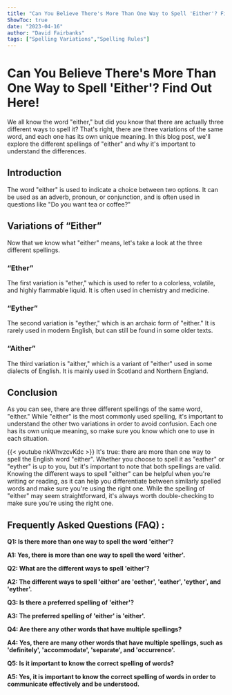 ```yaml
---
title: "Can You Believe There's More Than One Way to Spell 'Either'? Find Out Here!"
ShowToc: true 
date: "2023-04-16"
author: "David Fairbanks" 
tags: ["Spelling Variations","Spelling Rules"]
---
```

# Can You Believe There's More Than One Way to Spell 'Either'? Find Out Here!
We all know the word "either," but did you know that there are actually three different ways to spell it? That's right, there are three variations of the same word, and each one has its own unique meaning. In this blog post, we'll explore the different spellings of "either" and why it's important to understand the differences. 

## Introduction
The word "either" is used to indicate a choice between two options. It can be used as an adverb, pronoun, or conjunction, and is often used in questions like "Do you want tea or coffee?" 

## Variations of “Either”
Now that we know what "either" means, let's take a look at the three different spellings. 

### “Ether”
The first variation is "ether," which is used to refer to a colorless, volatile, and highly flammable liquid. It is often used in chemistry and medicine. 

### “Eyther”
The second variation is "eyther," which is an archaic form of "either." It is rarely used in modern English, but can still be found in some older texts. 

### “Aither”
The third variation is "aither," which is a variant of "either" used in some dialects of English. It is mainly used in Scotland and Northern England. 

## Conclusion
As you can see, there are three different spellings of the same word, "either." While "either" is the most commonly used spelling, it's important to understand the other two variations in order to avoid confusion. Each one has its own unique meaning, so make sure you know which one to use in each situation.

{{< youtube nkWhvzcvKdc >}} 
It's true: there are more than one way to spell the English word "either". Whether you choose to spell it as "eather" or "eyther" is up to you, but it's important to note that both spellings are valid. Knowing the different ways to spell "either" can be helpful when you're writing or reading, as it can help you differentiate between similarly spelled words and make sure you're using the right one. While the spelling of "either" may seem straightforward, it's always worth double-checking to make sure you're using the right one.

## Frequently Asked Questions (FAQ) :
**Q1: Is there more than one way to spell the word 'either'?**

**A1: Yes, there is more than one way to spell the word 'either'.**

**Q2: What are the different ways to spell 'either'?**

**A2: The different ways to spell 'either' are 'eether', 'eather', 'eyther', and 'eyther'.**

**Q3: Is there a preferred spelling of 'either'?**

**A3: The preferred spelling of 'either' is 'either'.**

**Q4: Are there any other words that have multiple spellings?**

**A4: Yes, there are many other words that have multiple spellings, such as 'definitely', 'accommodate', 'separate', and 'occurrence'.**

**Q5: Is it important to know the correct spelling of words?**

**A5: Yes, it is important to know the correct spelling of words in order to communicate effectively and be understood.**





